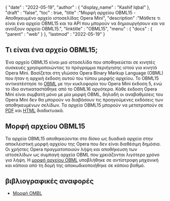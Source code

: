 {
  "date" : "2022-05-19",
  "author" : {
    "display_name" : "Kashif Iqbal"
},
  "draft" : "false",
  "toc" : true,
  "title" :"Μορφή αρχείου OBML15 - Αποθηκευμένο αρχείο ιστοσελίδας Opera Mini",
  "description" :"Μάθετε τι είναι ένα αρχείο OBML15 και τα API που μπορούν να δημιουργήσουν και να ανοίξουν αρχείο OBML15.",
  "linktitle" : "OBML15",
  "menu" : {
    "docs" : {
      "parent" : "web"
}
},
  "lastmod" : "2022-05-19"
}

## Τι είναι ένα αρχείο OBML15;

Ένα αρχείο OBML15 είναι μια ιστοσελίδα που αποθηκεύεται σε κινητές συσκευές χρησιμοποιώντας το πρόγραμμα περιήγησης ιστού για κινητά Opera Mini. Βασίζεται στη γλώσσα Opera Binary Markup Language (OBML) που ήταν η αρχική έκδοση αυτού του τύπου μορφής αρχείου. Το OBML15 αντικατέστησε το [OBML](/el/web/obml/) με την κυκλοφορία του Opera Mini έκδοση 5, ενώ το ίδιο αντικαταστάθηκε από το OBML16 αργότερα. Κάθε έκδοση Opera Mini είναι συμβατή μόνο με μία μορφή OBML, δηλαδή οι αναβαθμίσεις του Opera Mini δεν θα μπορούν να διαβάσουν τις προηγούμενες εκδόσεις των αποθηκευμένων σελίδων. Τα αρχεία OBML15 μπορούν να μετατραπούν σε [PDF](/el/pdf/) και [HTML](/el/web/html/) διαδικτυακά.

## Μορφή αρχείου OBML15

Τα αρχεία OBML15 αποθηκεύονται στο δίσκο ως δυαδικά αρχεία στην αποκλειστική μορφή αρχείου της Opera που δεν είναι διαθέσιμη δημόσια. Οι χρήστες Opera πραγματοποιούν λήψη και αποθήκευση των ιστοσελίδων ως συμπαγή αρχεία OBML που χρειάζονται λιγότερο χρόνο για λήψη. Η [μορφή αρχείου OBML](https://github.com/grawity/obml-parser/blob/master/obml.md) υποβλήθηκε σε αντίστροφη μηχανική και κάποια από τη δομή της αποκωδικοποιήθηκε σε κάποιο βαθμό.

## βιβλιογραφικές αναφορές

* [Μορφή OMBL](https://github.com/grawity/obml-parser/blob/master/obml.md)

